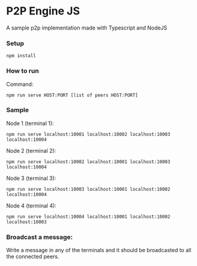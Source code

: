 # P2P Engine JS

A sample p2p implementation made with Typescript and NodeJS

### Setup

```shell
npm install
```

### How to run

Command:

```shell
npm run serve HOST:PORT [list of peers HOST:PORT]
```

### Sample

Node 1 (terminal 1):

```shell
npm run serve localhost:10001 localhost:10002 localhost:10003 localhost:10004
```

Node 2 (terminal 2):

```shell
npm run serve localhost:10002 localhost:10001 localhost:10003 localhost:10004
```

Node 3 (terminal 3):

```shell
npm run serve localhost:10003 localhost:10001 localhost:10002 localhost:10004
```

Node 4 (terminal 4):

```shell
npm run serve localhost:10004 localhost:10001 localhost:10002 localhost:10003
```

### Broadcast a message:

Write a message in any of the terminals and it should be broadcasted to all the connected peers.
